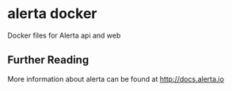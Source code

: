 alerta docker
=============

Docker files for Alerta api and web

Further Reading
---------------

More information about alerta can be found at http://docs.alerta.io
